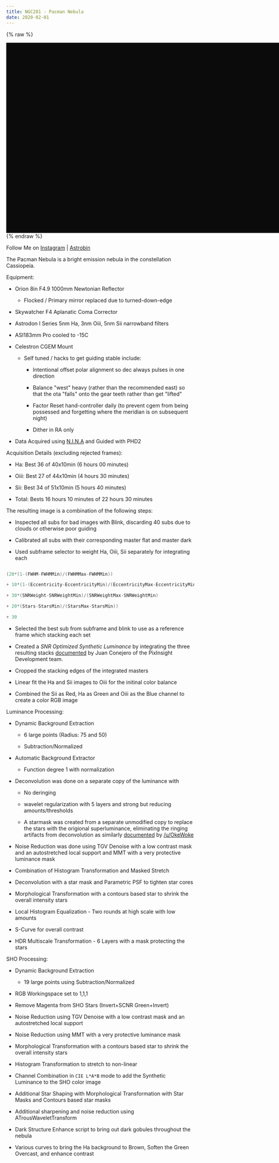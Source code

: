 ```yaml
---
title: NGC281 - Pacman Nebula
date: 2020-02-01
---
```


{% raw %}
<div id="openseadragon1" style="width:800px; height:510px; background-color:#0C0B0C"></div>
<script src="/DZI/openseadragon/openseadragon.min.js"></script>
<script type="text/javascript">
    var viewer = OpenSeadragon({
        id: "openseadragon1",
        prefixUrl: "/openseadragon/images/",
        showNavigationControl:false
    });
    viewer.addTiledImage({
        tileSource: '/DZI/eigenVector.Pacman.xml',
        index:0
    });
</script>
{% endraw %}

Follow Me on [Instagram](
https://www.instagram.com/jonathanmaccollum/) | [Astrobin](https://www.astrobin.com/users/eigenVector/)

The Pacman Nebula is a bright emission nebula in the constellation Cassiopeia. 

Equipment:

* Orion 8in F4.9 1000mm Newtonian Reflector

   * Flocked / Primary mirror replaced due to turned-down-edge

* Skywatcher F4 Aplanatic Coma Corrector

* Astrodon I Series 5nm Ha, 3nm Oiii, 5nm Sii narrowband filters

* ASI183mm Pro cooled to -15C

* Celestron CGEM Mount

   * Self tuned / hacks to get guiding stable include:

      * Intentional offset polar alignment so dec always pulses in one direction

      * Balance "west" heavy (rather than the recommended east) so that the ota "falls" onto the gear teeth rather than get "lifted"

      * Factor Reset hand-controller daily (to prevent cgem from being possessed and forgetting where the meridian is on subsequent night)

      * Dither in RA only

* Data Acquired using [N.I.N.A](https://nighttime-imaging.eu) and Guided with PHD2


Acquisition Details (excluding rejected frames):

* Ha:   Best 36 of 40x10min (6 hours 00 minutes)

* Oiii: Best 27 of 44x10min (4 hours 30 minutes)

* Sii:  Best 34 of 51x10min (5 hours 40 minutes)

* Total: Bests 16 hours 10 minutes of 22 hours 30 minutes

The resulting image is a combination of the following steps:


* Inspected all subs for bad images with Blink, discarding 40 subs due to clouds or otherwise poor guiding

* Calibrated all subs with their corresponding master flat and master dark

* Used subframe selector to weight Ha, Oiii, Sii separately for integrating each

```C

(20*(1-(FWHM-FWHMMin)/(FWHMMax-FWHMMin))

+ 10*(1-(Eccentricity-EccentricityMin)/(EccentricityMax-EccentricityMin))

+ 30*(SNRWeight-SNRWeightMin)/(SNRWeightMax-SNRWeightMin)

+ 20*(Stars-StarsMin)/(StarsMax-StarsMin))

+ 30

```

* Selected the best sub from subframe and blink to use as a reference frame which stacking each set

* Created a *SNR Optimized Synthetic Luminance* by integrating the three resulting stacks [documented](https://pixinsight.com/forum/index.php?topic=6042.15) by Juan Conejero of the PixInsight Development team.

* Cropped the stacking edges of the integrated masters

* Linear fit the Ha and Sii images to Oiii for the initinal color balance

* Combined the Sii as Red, Ha as Green and Oiii as the Blue channel to create a color RGB image


Luminance Processing:

* Dynamic Background Extraction

   * 6 large points (Radius: 75 and 50)

   * Subtraction/Normalized

* Automatic Background Extractor

   * Function degree 1 with normalization

* Deconvolution was done on a separate copy of the luminance with

    * No deringing

    * wavelet regularization with 5 layers and strong but reducing amounts/thresholds

    * A starmask was created from a separate unmodified copy to replace the stars with the origional superluminance, eliminating the ringing artifacts from deconvolution as similarly [documented](https://www.youtube.com/watch?v=R4bK_InTGWI)  by [/u/OkeWoke](https://www.reddit.com/user/OkeWoke/)

* Noise Reduction was done using TGV Denoise with a low contrast mask and an autostretched local support and MMT with a very protective luminance mask

* Combination of Histogram Transformation and Masked Stretch

* Deconvolution with a star mask and Parametric PSF to tighten star cores

* Morphological Transformation with a contours based star to shrink the overall intensity stars

* Local Histogram Equalization - Two rounds at high scale with low amounts

* S-Curve for overall contrast

* HDR Multiscale Transformation - 6 Layers with a mask protecting the stars





SHO Processing:

* Dynamic Background Extraction

   * 19 large points using Subtraction/Normalized

* RGB Workingspace set to 1,1,1

* Remove Magenta from SHO Stars (Invert+SCNR Green+Invert)

* Noise Reduction using TGV Denoise with a low contrast mask and an autostretched local support

* Noise Reduction using MMT with a very protective luminance mask

* Morphological Transformation with a contours based star to shrink the overall intensity stars

* Histogram Transformation to stretch to non-linear

* Channel Combination in ``CIE L*A*B`` mode to add the Synthetic Luminance to the SHO color image

* Additional Star Shaping with Morphological Transformation with Star Masks and Contours based star masks

* Additional sharpening and noise reduction using ATrousWaveletTransform

* Dark Structure Enhance script to bring out dark gobules throughout the nebula

* Various curves to bring the Ha background to Brown, Soften the Green Overcast, and enhance contrast
